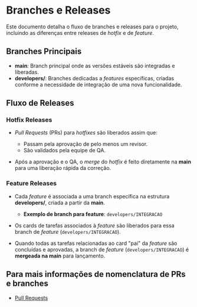 # Branches e Releases

Este documento detalha o fluxo de branches e releases para o projeto, incluindo as diferenças entre releases de *hotfix* e de *feature*.

## Branches Principais

- **main**: Branch principal onde as versões estáveis são integradas e liberadas.
- **developers/**: Branches dedicadas a *features* específicas, criadas conforme a necessidade de integração de uma nova funcionalidade.

## Fluxo de Releases

### Hotfix Releases

- *Pull Requests* (PRs) para *hotfixes* são liberados assim que:
   - Passam pela aprovação de pelo menos um revisor.
   - São validados pela equipe de QA.
   
- Após a aprovação e o QA, o *merge* do *hotfix* é feito diretamente na **main** para uma liberação rápida da correção.

### Feature Releases

- Cada *feature* é associada a uma branch específica na estrutura **developers/**, criada a partir da **main**.
   
   - **Exemplo de branch para feature**: `developers/INTEGRACAO`

- Os cards de tarefas associados à *feature* são liberados para essa branch de *feature* (`developers/INTEGRACAO`).

- Quando todas as tarefas relacionadas ao card "pai" da *feature* são concluídas e aprovadas, a branch de *feature* (`developers/INTEGRACAO`) é **mergeada na main** para lançamento.

## Para mais informações de nomenclatura de PRs e branches

- [Pull Requests](./patterns/pull-requests.md)
